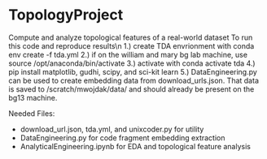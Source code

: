 # TopologyProject
Compute and analyze topological features of a real-world dataset
 To run this code and reproduce results\n
 1.) create TDA envrionment with conda env create -f tda.yml
 2.) if on the william and mary bg lab machine, use source /opt/anaconda/bin/activate
 3.) activate with conda activate tda
 4.) pip install matplotlib, gudhi, scipy, and sci-kit learn
 5.) DataEngineering.py can be used to create embedding data from download_urls.json. That data is saved to /scratch/mwojdak/data/ and should already be present on the bg13 machine.

 Needed Files:
 - download_url.json, tda.yml, and unixcoder.py for utility
 - DataEngineering.py for code fragment embedding extraction
 - AnalyticalEngineering.ipynb for EDA and topological feature analysis

